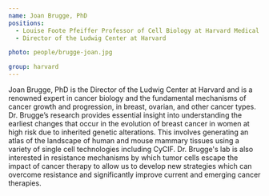 ```yaml
---
name: Joan Brugge, PhD
positions: 
  - Louise Foote Pfeiffer Professor of Cell Biology at Harvard Medical School
  - Director of the Ludwig Center at Harvard 

photo: people/brugge-joan.jpg

group: harvard
---
```


Joan Brugge, PhD is the Director of the  Ludwig Center at Harvard and is a renowned expert in cancer biology and the fundamental mechanisms of cancer growth and progression, in breast, ovarian, and other cancer types. Dr. Brugge’s research provides essential insight into understanding the earliest changes that occur in the evolution of breast cancer in women at high risk due to inherited genetic alterations. This involves generating an atlas of the landscape of human and mouse mammary tissues using a variety of single cell technologies including CyCIF. Dr. Brugge's lab is also interested in resistance mechanisms by which tumor cells escape the impact of cancer therapy to allow us to develop new strategies which can overcome resistance and significantly improve current and emerging cancer therapies.
